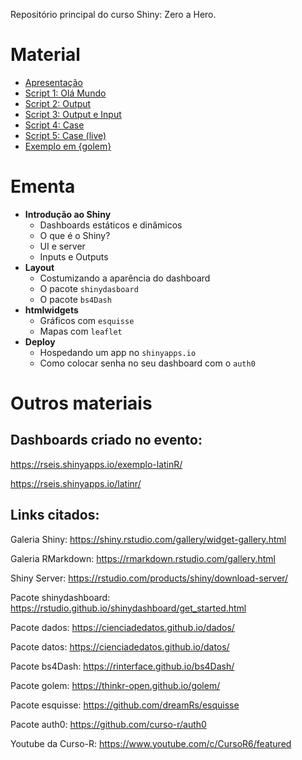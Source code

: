 
Repositório principal do curso Shiny: Zero a Hero.

Material
========

-   [Apresentação](https://curso-r.github.io/latinr-shiny/slides/slides_latinr_shiny_zero_to_hero.html)
-   [Script 1: Olá
    Mundo](https://curso-r.github.io/latinr-shiny/scripts/01-ola-mundo.R)
-   [Script 2:
    Output](https://curso-r.github.io/latinr-shiny/scripts/02-output.R)
-   [Script 3: Output e
    Input](https://curso-r.github.io/latinr-shiny/scripts/03-output-input.R)
-   [Script 4:
    Case](https://curso-r.github.io/latinr-shiny/scripts/04-case.R)
-   [Script 5: Case
    (live)](https://curso-r.github.io/latinr-shiny/scripts/05-dash.R)
-   [Exemplo em
    {golem}](https://github.com/curso-r/latinr-shiny/tree/master/scripts/meuGolem)

Ementa
======

-   **Introdução ao Shiny**
    -   Dashboards estáticos e dinâmicos
    -   O que é o Shiny?
    -   UI e server
    -   Inputs e Outputs
-   **Layout**
    -   Costumizando a aparência do dashboard
    -   O pacote `shinydasboard`
    -   O pacote `bs4Dash`
-   **htmlwidgets**
    -   Gráficos com `esquisse`
    -   Mapas com `leaflet`
-   **Deploy**
    -   Hospedando um app no `shinyapps.io`
    -   Como colocar senha no seu dashboard com o `auth0`

Outros materiais
================

Dashboards criado no evento:
----------------------------

<a href="https://rseis.shinyapps.io/exemplo-latinR/" class="uri">https://rseis.shinyapps.io/exemplo-latinR/</a>

<a href="https://rseis.shinyapps.io/latinr/" class="uri">https://rseis.shinyapps.io/latinr/</a>

Links citados:
--------------

Galeria Shiny:
<a href="https://shiny.rstudio.com/gallery/widget-gallery.html" class="uri">https://shiny.rstudio.com/gallery/widget-gallery.html</a>

Galeria RMarkdown:
<a href="https://rmarkdown.rstudio.com/gallery.html" class="uri">https://rmarkdown.rstudio.com/gallery.html</a>

Shiny Server:
<a href="https://rstudio.com/products/shiny/download-server/" class="uri">https://rstudio.com/products/shiny/download-server/</a>

Pacote shinydashboard:
<a href="https://rstudio.github.io/shinydashboard/get_started.html" class="uri">https://rstudio.github.io/shinydashboard/get_started.html</a>

Pacote dados:
<a href="https://cienciadedatos.github.io/dados/" class="uri">https://cienciadedatos.github.io/dados/</a>

Pacote datos:
<a href="https://cienciadedatos.github.io/datos/" class="uri">https://cienciadedatos.github.io/datos/</a>

Pacote bs4Dash:
<a href="https://rinterface.github.io/bs4Dash/" class="uri">https://rinterface.github.io/bs4Dash/</a>

Pacote golem:
<a href="https://thinkr-open.github.io/golem/" class="uri">https://thinkr-open.github.io/golem/</a>

Pacote esquisse:
<a href="https://github.com/dreamRs/esquisse" class="uri">https://github.com/dreamRs/esquisse</a>

Pacote auth0:
<a href="https://github.com/curso-r/auth0" class="uri">https://github.com/curso-r/auth0</a>

Youtube da Curso-R:
<a href="https://www.youtube.com/c/CursoR6/featured" class="uri">https://www.youtube.com/c/CursoR6/featured</a>
